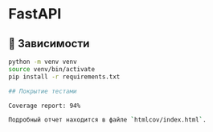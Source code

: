 # FastAPI

## 🔧 Зависимости

```bash
python -m venv venv
source venv/bin/activate
pip install -r requirements.txt

## Покрытие тестами

Coverage report: 94%

Подробный отчет находится в файле `htmlcov/index.html`.
